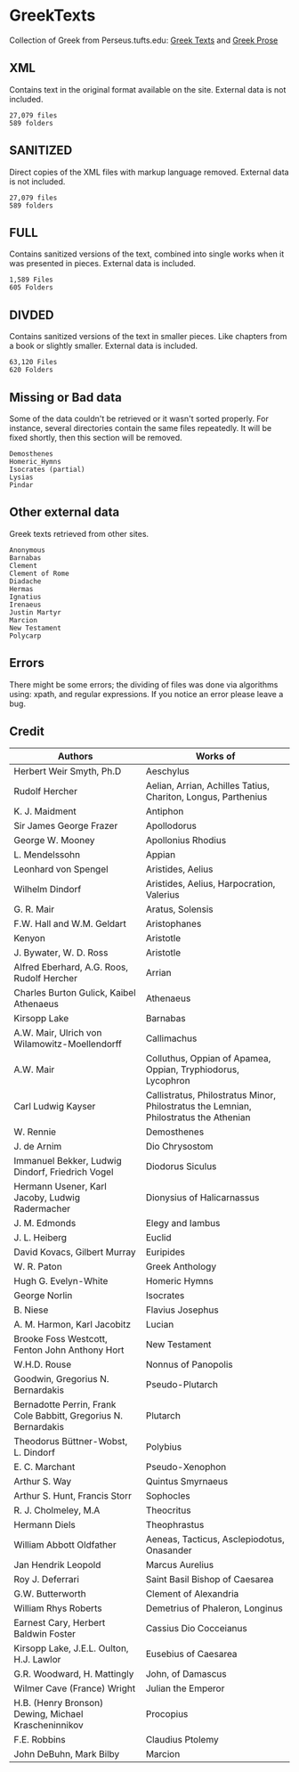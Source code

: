 # GreekTexts
Collection of Greek from Perseus.tufts.edu: [Greek Texts](https://www.perseus.tufts.edu/hopper/collection?collection=Perseus%3Acorpus%3Aperseus%2CGreek%20Texts) and [Greek Prose](https://www.perseus.tufts.edu/hopper/collection?collection=Perseus%3Acorpus%3Aperseus%2CGreek%20Prose)

## XML
Contains text in the original format available on the site.
External data is not included.
```
27,079 files
589 folders
```

## SANITIZED
Direct copies of the XML files with markup language removed.
External data is not included.
```
27,079 files
589 folders
```

## FULL
Contains sanitized versions of the text, combined into single works when it was presented in pieces.
External data is included.
```
1,589 Files
605 Folders
```

## DIVDED
Contains sanitized versions of the text in smaller pieces. Like chapters from a book or slightly smaller.
External data is included.
```
63,120 Files
620 Folders
```

## Missing or Bad data
Some of the data couldn't be retrieved or it wasn't sorted properly. For instance, several directories contain the same files repeatedly. It will be fixed shortly, then this section will be removed.
```
Demosthenes
Homeric_Hymns
Isocrates (partial)
Lysias
Pindar
```

## Other external data
Greek texts retrieved from other sites.
```
Anonymous
Barnabas
Clement
Clement of Rome
Diadache
Hermas
Ignatius
Irenaeus
Justin Martyr
Marcion
New Testament
Polycarp
```

## Errors
There might be some errors; the dividing of files was done via algorithms using: xpath, and regular expressions. If you notice an error please leave a bug.

## Credit
|Authors|Works of|
| --- | --- |
|Herbert Weir Smyth, Ph.D|Aeschylus|
|Rudolf Hercher|Aelian, Arrian, Achilles Tatius, Chariton, Longus, Parthenius|
|K. J. Maidment|Antiphon|
|Sir James George Frazer|Apollodorus|
|George W. Mooney|Apollonius Rhodius|
|L. Mendelssohn|Appian|
|Leonhard von Spengel|Aristides, Aelius|
|Wilhelm Dindorf|Aristides, Aelius, Harpocration, Valerius|
|G. R. Mair|Aratus, Solensis|
|F.W. Hall and W.M. Geldart|Aristophanes|
|Kenyon|Aristotle|
|J. Bywater, W. D. Ross|Aristotle|
|Alfred Eberhard, A.G. Roos, Rudolf Hercher|Arrian|
|Charles Burton Gulick, Kaibel	Athenaeus|Athenaeus|
|Kirsopp Lake|Barnabas|
|A.W. Mair, Ulrich von Wilamowitz-Moellendorff|Callimachus|
|A.W. Mair|Colluthus, Oppian of Apamea, Oppian, Tryphiodorus, Lycophron|
|Carl Ludwig Kayser|Callistratus, Philostratus Minor, Philostratus the Lemnian, Philostratus the Athenian|
|W. Rennie|Demosthenes|
|J. de Arnim|Dio Chrysostom|
|Immanuel Bekker, Ludwig Dindorf, Friedrich Vogel|Diodorus Siculus|
|Hermann Usener, Karl Jacoby, Ludwig Radermacher|Dionysius of Halicarnassus|
|J. M. Edmonds|Elegy and Iambus|
|J. L. Heiberg|Euclid					
|David Kovacs, Gilbert Murray|Euripides|
|W. R. Paton|Greek Anthology|
|Hugh G. Evelyn-White|Homeric Hymns|
|George Norlin|Isocrates|
|B. Niese|Flavius Josephus|
|A. M. Harmon, Karl Jacobitz|Lucian|
|Brooke Foss Westcott, Fenton John Anthony Hort|New Testament|
|W.H.D. Rouse|Nonnus of Panopolis|
|Goodwin, Gregorius N. Bernardakis|Pseudo-Plutarch|
|Bernadotte Perrin, Frank Cole Babbitt, Gregorius N. Bernardakis|Plutarch|
|Theodorus Büttner-Wobst, L. Dindorf|Polybius|
|E. C. Marchant|Pseudo-Xenophon|
|Arthur S. Way|Quintus Smyrnaeus					
|Arthur S. Hunt, Francis Storr|Sophocles|
|R. J. Cholmeley, M.A|Theocritus|
|Hermann Diels|Theophrastus|				
|William Abbott Oldfather|Aeneas, Tacticus, Asclepiodotus, Onasander|
|Jan Hendrik Leopold|Marcus Aurelius|
|Roy J. Deferrari|Saint Basil Bishop of Caesarea|
|G.W. Butterworth|Clement of Alexandria|
|William Rhys Roberts|Demetrius of Phaleron, Longinus|
|Earnest Cary, Herbert Baldwin Foster|Cassius Dio Cocceianus|
|Kirsopp Lake, J.E.L. Oulton, H.J. Lawlor|Eusebius of Caesarea|
|G.R. Woodward, H. Mattingly|John, of Damascus|
|Wilmer Cave (France) Wright|Julian the Emperor|
|H.B. (Henry Bronson) Dewing, Michael Krascheninnikov|Procopius|
|F.E. Robbins|Claudius Ptolemy|
|John DeBuhn, Mark Bilby|Marcion|